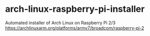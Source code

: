 # arch-linux-raspberry-pi-installer

Automated installer of Arch Linux on Raspberry Pi 2/3
https://archlinuxarm.org/platforms/armv7/broadcom/raspberry-pi-2
